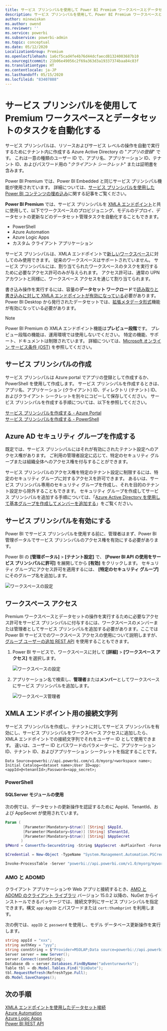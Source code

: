 ```yaml
---
title: サービス プリンシパルを使用して Power BI Premium ワークスペースとデータセットのタスクを自動化する | Microsoft Docs
description: サービス プリンシパルを使用して、Power BI Premium ワークスペースとデータセットの管理タスクを自動化する方法について説明します。
author: minewiskan
ms.author: owend
ms.reviewer: ''
ms.service: powerbi
ms.subservice: powerbi-admin
ms.topic: conceptual
ms.date: 05/12/2020
LocalizationGroup: Premium
ms.openlocfilehash: 1a6cf5cad4fe4b76d44dcfaecd81324003687b10
ms.sourcegitcommit: 21b06e49056c2f69a363d3a19337374baa84c83f
ms.translationtype: HT
ms.contentlocale: ja-JP
ms.lasthandoff: 05/15/2020
ms.locfileid: "83407888"
---
```

# <a name="automate-premium-workspace-and-dataset-tasks-with-service-principals"></a>サービス プリンシパルを使用して Premium ワークスペースとデータセットのタスクを自動化する

サービス プリンシパルは、リソースおよびサービス レベルの操作を自動で実行するためにテナント内に作成する Azure Active Directory の "*アプリの登録*" です。 これは一意の種類のユーザー ID で、アプリ名、アプリケーション ID、テナント ID、およびパスワード用の "*クライアント シークレット*" または証明書を含みます。

Power BI Premium では、Power BI Embedded と同じサービス プリンシパル機能が使用されています。 詳細については、[サービス プリンシパルを使用した Power BI コンテンツの埋め込み](../developer/embedded/embed-service-principal.md)に関する記事をご覧ください。

**Power BI Premium** では、サービス プリンシパルを [XMLA エンドポイント](service-premium-connect-tools.md)と共に使用して、以下でワークスペースのプロビジョニング、モデルのデプロイ、データセットの更新などのデータセット管理タスクを自動化することもできます。

- PowerShell
- Azure Automation
- Azure Logic Apps
- カスタム クライアント アプリケーション

サービス プリンシパルは、XMLA エンドポイントで[新しいワークスペース](../collaborate-share/service-new-workspaces.md)に対してのみ使用できます。 従来のワークスペースはサポートされていません。 サービス プリンシパルには、割り当てられたワークスペースのタスクを実行するために必要なアクセス許可のみが与えられます。 アクセス許可は、通常の UPN アカウントと同様に、ワークスペース アクセスを通じて割り当てられます。

書き込み操作を実行するには、容量の**データセット ワークロード**で[読み取りと書き込みに対して XMLA エンドポイントが有効になっている](service-premium-connect-tools.md#enable-xmla-read-write)必要があります。 Power BI Desktop から発行されたデータセットでは、[拡張メタデータ形式](../connect-data/desktop-enhanced-dataset-metadata.md)機能が有効になっている必要があります。

> [!NOTE]
> Power BI Premium の XMLA エンドポイント機能は**プレビュー段階**です。 プレビュー段階の機能は、運用環境では使用しないでください。 特定の機能、サポート、ドキュメントは制限されています。  詳細については、[Microsoft オンライン サービス条件 (OST)](https://www.microsoft.com/licensing/product-licensing/products?rtc=1) を参照してください。

## <a name="create-a-service-principal"></a>サービス プリンシパルの作成

サービス プリンシパルは Azure portal でアプリの登録として作成するか、PowerShell を使用して作成します。 サービス プリンシパルを作成するときは、アプリ名、アプリケーション (クライアント) ID、ディレクトリ (テナント) ID、およびクライアント シークレットを別々にコピーして保存してください。 サービス プリンシパルを作成する手順については、以下を参照してください。

[サービス プリンシパルを作成する - Azure Portal](https://docs.microsoft.com/azure/active-directory/develop/howto-create-service-principal-portal)   
[サービス プリンシパルを作成する - PowerShell](https://docs.microsoft.com/azure/active-directory/develop/howto-authenticate-service-principal-powershell)

## <a name="create-an-azure-ad-security-group"></a>Azure AD セキュリティ グループを作成する

既定では、サービス プリンシパルにはそれが有効にされたテナント設定へのアクセス権があります。 ご利用の管理者設定に応じて、特定のセキュリティ グループまたは組織全体へのアクセス権を付与することができます。

サービス プリンシパルのアクセス権を特定のテナント設定に制限するには、特定のセキュリティ グループに対するアクセスを許可できます。 あるいは、サービス プリンシパル専用のセキュリティ グループを作成し、それを目的のテナント設定から除外することもできます。 セキュリティ グループを作成してサービス プリンシパルを追加する手順については、「[Azure Active Directory を使用して基本グループを作成してメンバーを追加する](https://docs.microsoft.com/azure/active-directory/fundamentals/active-directory-groups-create-azure-portal)」をご覧ください。

## <a name="enable-service-principals"></a>サービス プリンシパルを有効にする

Power BI でサービス プリンシパルを使用する前に、管理者はまず、Power BI 管理ポータルでサービス プリンシパルのアクセス権を有効にする必要があります。

Power BI の **[管理ポータル]**  >  **[テナント設定]** で、 **[Power BI API の使用をサービス プリンシパルに許可]** を展開してから **[有効]** をクリックします。 セキュリティ グループにアクセス許可を適用するには、 **[特定のセキュリティ グループ]** にそのグループ名を追加します。

![ワークスペースの設定](media/service-premium-service-principal/admin-portal.png)

## <a name="workspace-access"></a>ワークスペース アクセス

Premium ワークスペースとデータセットの操作を実行するために必要なアクセス許可をサービス プリンシパルに付与するには、ワークスペースのメンバーまたは管理者としてサービス プリンシパルを追加する必要があります。ここでは Power BI サービスでのワークスペース アクセスの使用について説明しますが、[グループ ユーザーの追加 REST API](https://docs.microsoft.com/rest/api/power-bi/groups/addgroupuser) を使用することもできます。

1. Power BI サービスで、ワークスペースに対して **[詳細]**  >  **[ワークスペース アクセス]** を選択します。

    ![ワークスペースの設定](media/service-premium-service-principal/workspace-access.png)

2. アプリケーション名で検索し、**管理者**または**メンバー**としてワークスペースにサービス プリンシパルを追加します。

    ![ワークスペース管理者](media/service-premium-service-principal/add-service-principal-in-the-UI.png)

## <a name="connection-strings-for-the-xmla-endpoint"></a>XMLA エンドポイント用の接続文字列

サービス プリンシパルを作成し、テナントに対してサービス プリンシパルを有効にし、サービス プリンシパルをワークスペース アクセスに追加したら、XMLA エンドポイントでの接続文字列でそれをユーザー ID として使用できます。 違いは、ユーザー ID とパスワードのパラメーターに、アプリケーション ID、テナント ID、およびアプリケーション シークレットを指定することです。

`Data Source=powerbi://api.powerbi.com/v1.0/myorg/<workspace name>; Initial Catalog=<dataset name>;User ID=app:<appId>@<tenantId>;Password=<app_secret>;`

### <a name="powershell"></a>PowerShell

#### <a name="using-sqlserver-module"></a>SQLServer モジュールの使用

次の例では、データセットの更新操作を認証するために AppId、TenantId、および AppSecret が使用されています。

```powershell
Param (
        [Parameter(Mandatory=$true)] [String] $AppId,
        [Parameter(Mandatory=$true)] [String] $TenantId,
        [Parameter(Mandatory=$true)] [String] $AppSecret
       )
$PWord = ConvertTo-SecureString -String $AppSecret -AsPlainText -Force

$Credential = New-Object -TypeName "System.Management.Automation.PSCredential" -ArgumentList $AppId, $PWord

Invoke-ProcessTable -Server "powerbi://api.powerbi.com/v1.0/myorg/myworkspace" -TableName "mytable" -Database "mydataset" -RefreshType "Full" -ServicePrincipal -ApplicationId $AppId -TenantId $TenantId -Credential $Credential
```

### <a name="amo-and-adomd"></a>AMO と ADOMD

クライアント アプリケーションや Web アプリと接続するとき、[AMO と ADOMD のクライアント ライブラリ](https://docs.microsoft.com/azure/analysis-services/analysis-services-data-providers) バージョン 15.0.2 以降の、NuGet からインストールできるパッケージでは、接続文字列にサービス プリンシパルを指定できます。構文 `app:AppID` とパスワードまたは `cert:thumbprint` を利用します。

次の例では、`appID` と `password` を使用し、モデル データベース更新操作を実行します。

```csharp
string appId = "xxx";
string authKey = "yyy";
string connString = $"Provider=MSOLAP;Data source=powerbi://api.powerbi.com/v1.0/<tenant>/<workspacename>;Initial catalog=<datasetname>;User ID=app:{appId};Password={authKey};";
Server server = new Server();
server.Connect(connString);
Database db = server.Databases.FindByName("adventureworks");
Table tbl = db.Model.Tables.Find("DimDate");
tbl.RequestRefresh(RefreshType.Full);
db.Model.SaveChanges();
```

## <a name="next-steps"></a>次の手順

[XMLA エンドポイントを使用したデータセット接続](service-premium-connect-tools.md)  
[Azure Automation](https://docs.microsoft.com/azure/automation)  
[Azure Logic Apps](https://docs.microsoft.com/azure/logic-apps/)  
[Power BI REST API](https://docs.microsoft.com/rest/api/power-bi/)
